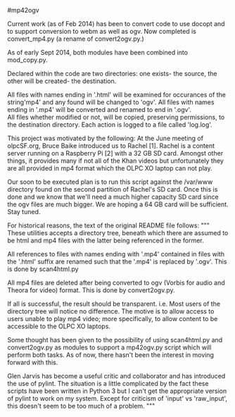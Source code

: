 #mp42ogv

Current work (as of Feb 2014) has been to convert code to use docopt
and to support conversion to webm as well as ogv.
Now completed is convert_mp4.py (a rename of convert2ogv.py.)


As of early Sept 2014, both modules have been combined into mod_copy.py.

Declared within the code are two directories: one exists- the source,
the other will be created- the destination.

All files with names ending in '.html' will be examined for occurances of 
the string'mp4' and any found will be changed to 'ogv'.
All files with names ending in '.mp4' will be converted and renamed to end
in '.ogv'.  
All files whether modified or not, will be copied, preserving permissions,
to the destination directory.
Each action is logged to a file called 'log.log'.

This project was motivated by the following:
At the June meeting of olpcSF.org, Bruce Baike introduced us to 
Rachel [1]. Rachel is a content server running on a Raspberry Pi [2] 
with a 32 GB SD card.  Amongst other things, it provides many if not all of
the Khan videos but unfortunately they are all provided in mp4 format which
the OLPC XO laptop can not play.

Our soon to be executed plan is to run this script against the /var/www 
directory found on the second partition of Rachel's SD card.  Once this is
done and we know that we'll need a much higher capacity SD card since the
ogv files are much bigger.  We are hoping a 64 GB card will be sufficient.
Stay tuned.


For historical reasons, the text of the original README file follows:
"""
These utilities accepts a directory tree, beneath which there are assumed 
to be html and mp4 files with the latter being referenced in the former.

All references to files with names ending with '.mp4' contained in files
with the '.html' suffix are renamed such that the '.mp4' is replaced by 
'.ogv'.  This is done by scan4html.py

All mp4 files are deleted after being converted to ogv (Vorbis for audio
and Theora for video) format.  This is done by convert2ogv.py.

If all is successful, the result should be transparent. i.e. Most users of
the directory tree will notice no difference.
The motive is to allow access to users unable to play mp4 video; more
specifically, to allow content to be accessible to the OLPC XO laptops.

Some thought has been given to the possibility of using scan4html.py and
convert2ogv.py as modules to support a mp42ogv.py script which will perform
both tasks.  As of now, there hasn't been the interest in moving forward
with this.  

Glen Jarvis has become a useful critic and collaborator and has introduced
the use of pylint.  The situation is a little complicated by the fact these
scripts have been written in Python 3 but I can't get the appropriate
version of pylint to work on my system.  Except for criticism of 'input' vs
'raw_input', this doesn't seem to be too much of a problem.
"""

